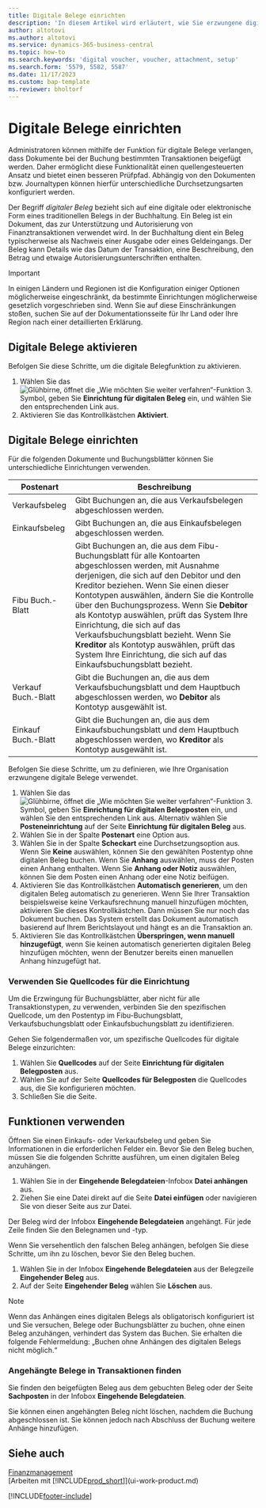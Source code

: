 ```yaml
---
title: Digitale Belege einrichten
description: 'In diesem Artikel wird erläutert, wie Sie erzwungene digitale Belege in Microsoft Dynamics 365 Business Central einrichten und verwenden.'
author: altotovi
ms.author: altotovi
ms.service: dynamics-365-business-central
ms.topic: how-to
ms.search.keywords: 'digital voucher, voucher, attachment, setup'
ms.search.form: '5579, 5582, 5587'
ms.date: 11/17/2023
ms.custom: bap-template
ms.reviewer: bholtorf
---
```


# <a name="set-up-digital-vouchers"></a>Digitale Belege einrichten

Administratoren können mithilfe der Funktion für digitale Belege verlangen, dass Dokumente bei der Buchung bestimmten Transaktionen beigefügt werden. Daher ermöglicht diese Funktionalität einen quellengesteuerten Ansatz und bietet einen besseren Prüfpfad. Abhängig von den Dokumenten bzw. Journaltypen können hierfür unterschiedliche Durchsetzungsarten konfiguriert werden.

Der Begriff *digitaler Beleg* bezieht sich auf eine digitale oder elektronische Form eines traditionellen Belegs in der Buchhaltung. Ein Beleg ist ein Dokument, das zur Unterstützung und Autorisierung von Finanztransaktionen verwendet wird. In der Buchhaltung dient ein Beleg typischerweise als Nachweis einer Ausgabe oder eines Geldeingangs. Der Beleg kann Details wie das Datum der Transaktion, eine Beschreibung, den Betrag und etwaige Autorisierungsunterschriften enthalten.

> [!IMPORTANT]
> In einigen Ländern und Regionen ist die Konfiguration einiger Optionen möglicherweise eingeschränkt, da bestimmte Einrichtungen möglicherweise gesetzlich vorgeschrieben sind. Wenn Sie auf diese Einschränkungen stoßen, suchen Sie auf der Dokumentationsseite für Ihr Land oder Ihre Region nach einer detaillierten Erklärung.

## <a name="enable-digital-vouchers"></a>Digitale Belege aktivieren

Befolgen Sie diese Schritte, um die digitale Belegfunktion zu aktivieren.

1. Wählen Sie das ![Glühbirne, öffnet die „Wie möchten Sie weiter verfahren“-Funktion 3.](media/ui-search/search_small.png "Wie möchten Sie weiter verfahren?") Symbol, geben Sie **Einrichtung für digitalen Beleg** ein, und wählen Sie den entsprechenden Link aus.
2. Aktivieren Sie das Kontrollkästchen **Aktiviert**.

## <a name="set-up-digital-vouchers-1"></a>Digitale Belege einrichten

Für die folgenden Dokumente und Buchungsblätter können Sie unterschiedliche Einrichtungen verwenden.

| Postenart | Beschreibung |
|------------|-------------|
| Verkaufsbeleg | Gibt Buchungen an, die aus Verkaufsbelegen abgeschlossen werden. |
| Einkaufsbeleg | Gibt Buchungen an, die aus Einkaufsbelegen abgeschlossen werden. |
| Fibu Buch.-Blatt | Gibt Buchungen an, die aus dem Fibu-Buchungsblatt für alle Kontoarten abgeschlossen werden, mit Ausnahme derjenigen, die sich auf den Debitor und den Kreditor beziehen. Wenn Sie einen dieser Kontotypen auswählen, ändern Sie die Kontrolle über den Buchungsprozess. Wenn Sie **Debitor** als Kontotyp auswählen, prüft das System Ihre Einrichtung, die sich auf das Verkaufsbuchungsblatt bezieht. Wenn Sie **Kreditor** als Kontotyp auswählen, prüft das System Ihre Einrichtung, die sich auf das Einkaufsbuchungsblatt bezieht. |
| Verkauf Buch.-Blatt | Gibt die Buchungen an, die aus dem Verkaufsbuchungsblatt und dem Hauptbuch abgeschlossen werden, wo **Debitor** als Kontotyp ausgewählt ist. |
| Einkauf Buch.-Blatt | Gibt die Buchungen an, die aus dem Einkaufsbuchungsblatt und dem Hauptbuch abgeschlossen werden, wo **Kreditor** als Kontotyp ausgewählt ist. |

Befolgen Sie diese Schritte, um zu definieren, wie Ihre Organisation erzwungene digitale Belege verwendet.

1. Wählen Sie das ![Glühbirne, öffnet die „Wie möchten Sie weiter verfahren“-Funktion 3.](media/ui-search/search_small.png "Wie möchten Sie weiter verfahren") Symbol, geben Sie **Einrichtung für digitalen Belegposten** ein, und wählen Sie den entsprechenden Link aus. Alternativ wählen Sie **Posteneinrichtung** auf der Seite **Einrichtung für digitalen Beleg** aus.
2. Wählen Sie in der Spalte **Postenart** eine Option aus.
3. Wählen Sie in der Spalte **Scheckart** eine Durchsetzungsoption aus. Wenn Sie **Keine** auswählen, können Sie den gewählten Postentyp ohne digitalen Beleg buchen. Wenn Sie **Anhang** auswählen, muss der Posten einen Anhang enthalten. Wenn Sie **Anhang oder Notiz** auswählen, können Sie dem Posten einen Anhang oder eine Notiz beifügen. 
4. Aktivieren Sie das Kontrollkästchen **Automatisch generieren**, um den digitalen Beleg automatisch zu generieren. Wenn Sie Ihrer Transaktion beispielsweise keine Verkaufsrechnung manuell hinzufügen möchten, aktivieren Sie dieses Kontrollkästchen. Dann müssen Sie nur noch das Dokument buchen. Das System erstellt das Dokument automatisch basierend auf Ihrem Berichtslayout und hängt es an die Transaktion an.
5. Aktivieren Sie das Kontrollkästchen **Überspringen, wenn manuell hinzugefügt**, wenn Sie keinen automatisch generierten digitalen Beleg hinzufügen möchten, wenn der Benutzer bereits einen manuellen Anhang hinzugefügt hat.

### <a name="use-source-codes-for-setup"></a>Verwenden Sie Quellcodes für die Einrichtung

Um die Erzwingung für Buchungsblätter, aber nicht für alle Transaktionstypen, zu verwenden, verbinden Sie den spezifischen Quellcode, um den Postentyp im Fibu-Buchungsblatt, Verkaufsbuchungsblatt oder Einkaufsbuchungsblatt zu identifizieren.

Gehen Sie folgendermaßen vor, um spezifische Quellcodes für digitale Belege einzurichten:

1. Wählen Sie **Quellcodes** auf der Seite **Einrichtung für digitalen Belegposten** aus.
2. Wählen Sie auf der Seite **Quellcodes für Belegposten** die Quellcodes aus, die Sie konfigurieren möchten.
3. Schließen Sie die Seite.

## <a name="use-the-functionality"></a>Funktionen verwenden

Öffnen Sie einen Einkaufs- oder Verkaufsbeleg und geben Sie Informationen in die erforderlichen Felder ein. Bevor Sie den Beleg buchen, müssen Sie die folgenden Schritte ausführen, um einen digitalen Beleg anzuhängen.

1. Wählen Sie in der **Eingehende Belegdateien**-Infobox **Datei anhängen** aus.
2. Ziehen Sie eine Datei direkt auf die Seite **Datei einfügen** oder navigieren Sie von dieser Seite aus zur Datei.

Der Beleg wird der Infobox **Eingehende Belegdateien** angehängt. Für jede Zeile finden Sie den Belegnamen und -typ.

Wenn Sie versehentlich den falschen Beleg anhängen, befolgen Sie diese Schritte, um ihn zu löschen, bevor Sie den Beleg buchen.

1. Wählen Sie in der Infobox **Eingehende Belegdateien** aus der Belegzeile **Eingehender Beleg** aus.
2. Auf der Seite **Eingehender Beleg** wählen Sie **Löschen** aus.

> [!NOTE]
> Wenn das Anhängen eines digitalen Belegs als obligatorisch konfiguriert ist und Sie versuchen, Belege oder Buchungsblätter zu buchen, ohne einen Beleg anzuhängen, verhindert das System das Buchen. Sie erhalten die folgende Fehlermeldung: „Buchen ohne Anhängen des digitalen Belegs nicht möglich.“

### <a name="find-attached-vouchers-in-transactions"></a>Angehängte Belege in Transaktionen finden

Sie finden den beigefügten Beleg aus dem gebuchten Beleg oder der Seite **Sachposten** in der Infobox **Eingehende Belegdateien**.

Sie können einen angehängten Beleg nicht löschen, nachdem die Buchung abgeschlossen ist. Sie können jedoch nach Abschluss der Buchung weitere Anhänge hinzufügen.

## <a name="see-also"></a>Siehe auch

[Finanzmanagement](finance.md)  
[Arbeiten mit [!INCLUDE[prod_short](includes/prod_short.md)]](ui-work-product.md)

[!INCLUDE[footer-include](includes/footer-banner.md)]
